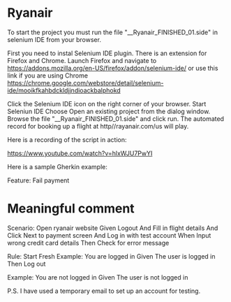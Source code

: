 # Ryanair
To start the project you must run the file "__Ryanair_FINISHED_01.side" in selenium IDE from your browser.

First you need to instal Selenium IDE plugin. There  is an extension for Firefox and Chrome.
Launch Firefox and navigate to https://addons.mozilla.org/en-US/firefox/addon/selenium-ide/
or use this link if you are using  Chrome
 https://chrome.google.com/webstore/detail/selenium-ide/mooikfkahbdckldjjndioackbalphokd

Click the Selenium IDE icon on the right corner of your browser.
Start Seleniun IDE
Choose Open an existing project from the dialog  window.
Browse the file "__Ryanair_FINISHED_01.side" and  click run.
The automated  record for booking up a flight at http//rayanair.com/us will play.

Here is a recording of the script in action:

https://www.youtube.com/watch?v=hlxWJU7PwYI

Here is a sample Gherkin example:

Feature: Fail payment

# Meaningful comment
Scenario: Open ryanair website
Given Logout
And Fill in flight details
And Click Next to payment screen
And Log in with test account
When Input wrong credit card details
Then Check for error message



Rule: Start Fresh
Example: You are logged in
Given The user is logged in
Then Log out

Example: You are not logged in
Given The user is not logged in

P.S. I have used a temporary email to set up an account for testing.




 
